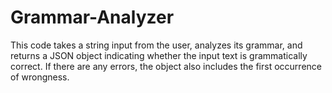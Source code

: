 # Grammar-Analyzer
This code takes a string input from the user, analyzes its grammar, and returns a JSON object indicating whether the input text is grammatically correct. If there are any errors, the object also includes the first occurrence of wrongness.

